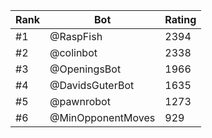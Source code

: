 Rank|Bot|Rating
---|---|---
#1|@RaspFish|2394
#2|@colinbot|2338
#3|@OpeningsBot|1966
#4|@DavidsGuterBot|1635
#5|@pawnrobot|1273
#6|@MinOpponentMoves|929
